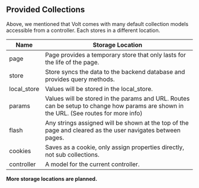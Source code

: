 ## Provided Collections

Above, we mentioned that Volt comes with many default collection models accessible from a controller.  Each stores in a different location.

| Name        | Storage Location                                                          |
|-------------|---------------------------------------------------------------------------|
| page        | Page provides a temporary store that only lasts for the life of the page. |
| store       | Store syncs the data to the backend database and provides query methods.  |
| local_store | Values will be stored in the local_store.                                 |
| params      | Values will be stored in the params and URL.  Routes can be setup to change how params are shown in the URL.  (See routes for more info) |
| flash       | Any strings assigned will be shown at the top of the page and cleared as the user navigates between pages. |
| cookies     | Saves as a cookie, only assign properties directly, not sub collections. |
| controller  | A model for the current controller.                                       |

**More storage locations are planned.**
